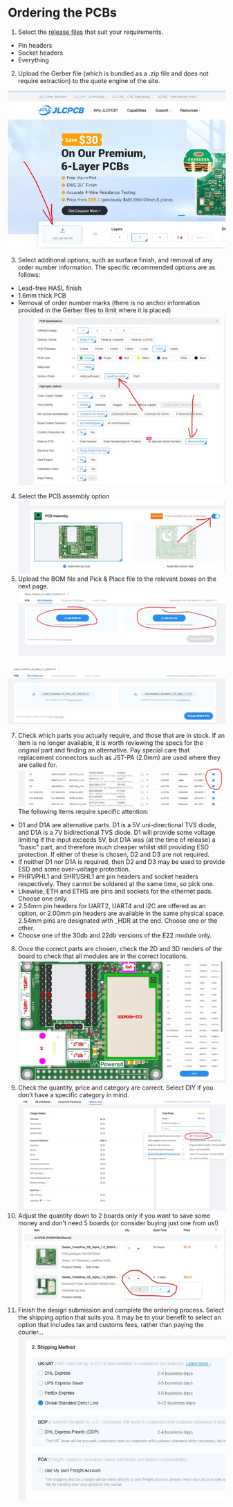 # Ordering the PCBs

 1. Select the [release files](tbc) that suit your requirements.
 - Pin headers
 - Socket headers
 - Everything
 2. Upload the Gerber file (which is bundled as a .zip file and does not require extraction) to the quote engine of the site.
<detail>

![uploading the Gerber file](https://raw.githubusercontent.com/Nestpebble/Femtofox_Community_Hardware/refs/heads/main/Pictures/01%20upload.webp)
 </detail>
 
 3. Select additional options, such as surface finish, and removal of any order number information. The specific recommended options are as follows:
 - Lead-free HASL finish
 - 1.6mm thick PCB
 - Removal of order number marks (there is no anchor information provided in the Gerber files to limit where it is placed)
![setting additional options](https://raw.githubusercontent.com/Nestpebble/Femtofox_Community_Hardware/refs/heads/main/Pictures/02%20PCB%20spec.webp)

4. Select the PCB assembly option
![enter image description here](https://raw.githubusercontent.com/Nestpebble/Femtofox_Community_Hardware/refs/heads/main/Pictures/03%20PCB%20assembly.webp)
5. Upload the BOM file and Pick & Place file to the relevant boxes on the next page.
![enter image description here](https://raw.githubusercontent.com/Nestpebble/Femtofox_Community_Hardware/refs/heads/main/Pictures/04%20upload%20bom%20and%20pnp.webp)

![Files uploaded](https://raw.githubusercontent.com/Nestpebble/Femtofox_Community_Hardware/refs/heads/main/Pictures/05%20files%20uploaded.webp)

7. Check which parts you actually require, and those that are in stock. If an item is no longer available, it is worth reviewing the specs for the original part and finding an alternative. Pay special care that replacement connectors such as JST-PA (2.0mm) are used where they are called for.
![enter image description here](https://raw.githubusercontent.com/Nestpebble/Femtofox_Community_Hardware/refs/heads/main/Pictures/07%20deselect%20unneeded%20parts.webp)
The following items require specific attention:
 - D1 and D1A are alternative parts. D1 is a 5V uni-directional TVS diode, and D1A is a 7V bidirectional TVS diode. D1 will provide some voltage limiting if the input exceeds 5V, but D1A was (at the time of release) a "basic" part, and therefore much cheaper whilst still providing ESD protection. If either of these is chosen, D2 and D3 are not required.
 - If neither D1 nor D1A is required, then D2 and D3 may be used to provide ESD and some over-voltage protection.
 - PHR1/PHL1 and SHR1/SHL1 are pin headers and socket headers respectively. They cannot be soldered at the same time, so pick one.
 - Likewise, ETH and ETHS are pins and sockets for the ethernet pads. Choose one only.
 - 2.54mm pin headers for UART2, UART4 and I2C are offered as an option, or 2.00mm pin headers are available in the same physical space. 2.54mm pins are designated with _HDR at the end. Choose one or the other.
 - Choose one of the 30db and 22db versions of the E22 module only.
8. Once the correct parts are chosen, check the 2D and 3D renders of the board to check that all modules are in the correct locations.
![enter image description here](https://raw.githubusercontent.com/Nestpebble/Femtofox_Community_Hardware/refs/heads/main/Pictures/08%20confirm%20the%20placement.webp)
9. Check the quantity, price and category are correct. Select DIY if you don't have a specific category in mind.
![enter image description here](https://raw.githubusercontent.com/Nestpebble/Femtofox_Community_Hardware/refs/heads/main/Pictures/09%20check%20qty%20price%20category.webp) 
10. Adjust the quantity down to 2 boards only if you want to save some money and don't need 5 boards (or consider buying just one from us!)
![enter image description here](https://raw.githubusercontent.com/Nestpebble/Femtofox_Community_Hardware/refs/heads/main/Pictures/10%20adjust%20qty.webp)
11. Finish the design submission and complete the ordering process. Select the shipping option that suits you. It may be to your benefit to select an option that includes tax and customs fees, rather than paying the courier...
![enter image description here](https://raw.githubusercontent.com/Nestpebble/Femtofox_Community_Hardware/refs/heads/main/Pictures/11%20select%20shipping.webp)

<!--stackedit_data:
eyJoaXN0b3J5IjpbMTg5NTAyMjM4OCwtMTc4MjQ0MDY3Myw0NT
cyNjI3ODEsLTcxMjc3NjY3XX0=
-->